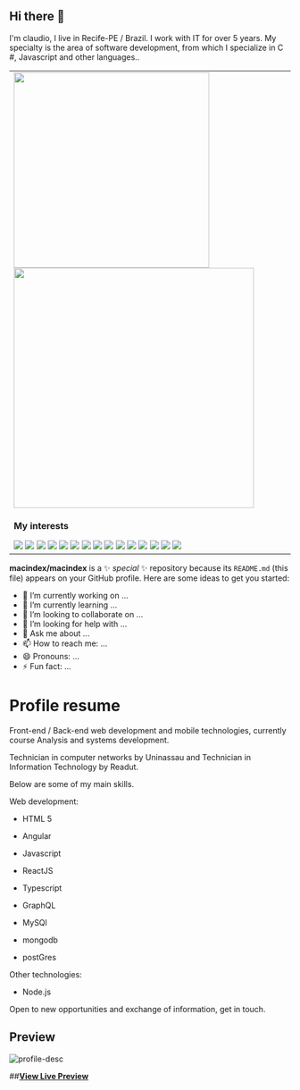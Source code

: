 

## Hi there 👋

I'm claudio, I live in Recife-PE / Brazil. I work with IT for over 5 years. My specialty is the area of software development, from which I specialize in C #, Javascript and other languages..

<table>
  <tr>
    <td>
     <img width="350px" src="https://img.shields.io/badge/-LinkedIn-222222?style=flat-square&logo=Linkedin&logoColor=white&link=https://www.linkedin.com/in/claudio-holanda/)](https://www.linkedin.com/in/claudio-holanda/" />
     <img width="430px" src="https://github-readme-stats.vercel.app/api?username=macindex&show_icons=true&title_color=fff&icon_color=FFCC00&text_color=9f9f9f&bg_color=151515" />
    </td>
  </tr>

  </tr>
  <tr>
    <td>
      <p><strong>My interests</strong></p>
      <img src="https://img.shields.io/badge/MongoDB-4EA94B?style=for-the-badge&logo=mongodb&logoColor=white" />
      <img src="https://img.shields.io/badge/Node.js-43853D?style=for-the-badge&logo=node.js&logoColor=white"/>
      <img src="https://img.shields.io/badge/Bootstrap-563D7C?style=for-the-badge&logo=bootstrap&logoColor=white"/>
     <img src="https://img.shields.io/badge/Angular-DD0031?style=for-the-badge&logo=angular&logoColor=white"/>
      <img src="https://img.shields.io/badge/HTML-239120?style=for-the-badge&logo=html5&logoColor=white"/>
      <img src="https://img.shields.io/badge/CSS-239120?&style=for-the-badge&logo=css3&logoColor=white"/>
      <img src="https://img.shields.io/badge/JavaScript-F7DF1E?style=for-the-badge&logo=javascript&logoColor=black"/>
     <img src="https://img.shields.io/badge/TypeScript-007ACC?style=for-the-badge&logo=typescript&logoColor=white"/>
      <img src="https://img.shields.io/badge/GitHub-100000?style=for-the-badge&logo=github&logoColor=white"/>
      <img src="https://img.shields.io/badge/Sass-CC6699?style=for-the-badge&logo=sass&logoColor=white"/>
      <img src="https://img.shields.io/badge/React-20232A?style=for-the-badge&logo=react&logoColor=61DAFB"/>
      <img src="https://img.shields.io/badge/MySQL-00000F?style=for-the-badge&logo=mysql&logoColor=white"/>
      <img src="https://img.shields.io/badge/PostgreSQL-316192?style=for-the-badge&logo=postgresql&logoColor=white"/>
      <img src="https://img.shields.io/badge/SQLite-07405E?style=for-the-badge&logo=sqlite&logoColor=white"/>
      <img src="https://img.shields.io/badge/Laravel-FF2D20?style=for-the-badge&logo=laravel&logoColor=white"/>

</table>



**macindex/macindex** is a ✨ _special_ ✨ repository because its `README.md` (this file) appears on your GitHub profile.
Here are some ideas to get you started:

- 🔭 I’m currently working on ...
- 🌱 I’m currently learning ...
- 👯 I’m looking to collaborate on ...
- 🤔 I’m looking for help with ...
- 💬 Ask me about ...
- 📫 How to reach me: ...
- 😄 Pronouns: ...
- ⚡ Fun fact: ...



# Profile resume

 Front-end / Back-end web development and mobile technologies, currently course Analysis and systems development.

Technician in computer networks by Uninassau and Technician in Information Technology by Readut.

Below are some of my main skills.

Web development:
* HTML 5
* Angular
* Javascript
* ReactJS
* Typescript
* GraphQL

* MySQl
* mongodb
* postGres


Other technologies:

* Node.js

Open to new opportunities and exchange of information, get in touch.

## Preview

![profile-desc](https://i.imgur.com/2h34dxu.jpg "profile-desc")

##**[View Live Preview](https://macindex.github.io/claudio-holanda.github.io/)**





